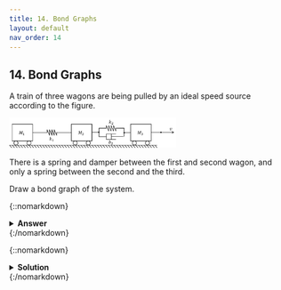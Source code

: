 ```yaml
---
title: 14. Bond Graphs
layout: default
nav_order: 14
---
```


## 14. Bond Graphs

A train of three wagons are being pulled by an ideal speed source according to the figure.

<img src="assets/images/bondgraphtrain.png" width="300">

There is a spring and damper between the first and second wagon, and only a spring between the second and the third.

Draw a bond graph of the system.

{::nomarkdown}<details><summary><strong>Answer</strong></summary>{:/nomarkdown}

<img src="assets/images/bondgraphfinal.png" width="300">

(there may also be other correct solutions)

{::nomarkdown}</details>{:/nomarkdown}

{::nomarkdown}<details><summary><strong>Solution</strong></summary>{:/nomarkdown}

First we need to identify the junctions (1 = common speed, 2 = common force):

<img src="assets/images/bondgraphtrainjunctions.png" width="300">

We then begin drawing the bond graph by adding the junctions:

<img src="assets/images/bondgraphjunctions.png" width="300">

Then we can add the elements connectec to each junction. The direction of the arrows does not matter, but we assume that all energy flows from the source to all other elements.

<img src="assets/images/bondgraphelements.png" width="300">

We can now simplify the graph by removing junctions with only two connections:

<img src="assets/images/bondgraphsimplified.png" width="300">

Finally, we need to define causalities, e.g. determine which elements that computes speed and which ones that computes force. See lecture notes for the rules.

<img src="assets/images/bondgraphfinal.png" width="300">

This is the final bond graph for the system, which can be used to derive the equation system!

{::nomarkdown}</details>{:/nomarkdown}

